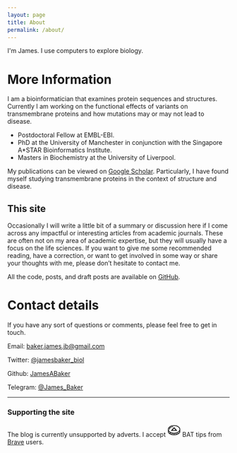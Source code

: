 ```yaml
---
layout: page
title: About
permalink: /about/
---
```


I'm James. I use computers to explore biology.

# More Information

I am a bioinformatician that examines protein sequences and structures. Currently I am working on the functional effects of variants on transmembrane proteins and how mutations may or may not lead to disease.
 - Postdoctoral Fellow at EMBL-EBI.
 - PhD at the University of Manchester in conjunction with the Singapore A*STAR Bioinformatics Institute.
 - Masters in Biochemistry at the University of Liverpool.

My publications can be viewed on [Google Scholar](https://scholar.google.co.uk/citations?user=hbR8DVYAAAAJ&hl=en).
Particularly, I have found myself studying transmembrane proteins in the context of structure and disease.

## This site

Occasionally I will write a little bit of a summary or discussion here if I come across any impactful or interesting articles from academic journals.
These are often not on my area of academic expertise, but they will usually have a focus on the life sciences.
If you want to give me some recommended reading, have a correction, or want to get involved in some way or share your thoughts with me, please don’t hesitate to contact me.

All the code, posts, and draft posts are available on ​[GitHub](https://github.com/JamesABaker/jamesabaker.github.io).

# Contact details

If you have any sort of questions or comments, please feel free to get in touch.

Email: [baker.james.jb@gmail.com](mailto:baker.james.jb@gmail.com)

Twitter: [@jamesbaker_biol](https://twitter.com/jamesbaker_biol)

Github: [JamesABaker](https://github.com/JamesABaker)

Telegram: [@James_Baker](https://telegram.me/James_Baker)


---


### Supporting the site

The blog is currently unsupported by adverts.
I accept <img src="/images/batcoin.svg" alt="drawing" width="30"/> BAT tips from [Brave](https://brave.com/jam505) users.
